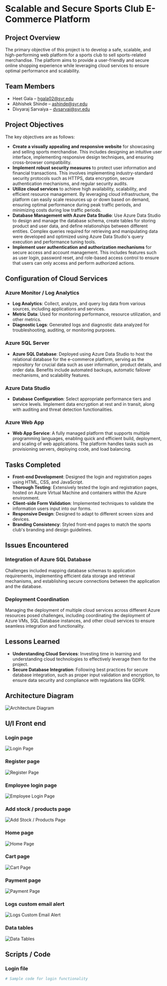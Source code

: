 # Scalable and Secure Sports Club E-Commerce Platform

## Project Overview

The primary objective of this project is to develop a safe, scalable, and high-performing web platform for a sports club to sell sports-related merchandise. The platform aims to provide a user-friendly and secure online shopping experience while leveraging cloud services to ensure optimal performance and scalability.

## Team Members

- Heet Gala – hgala02@syr.edu
- Abhishek Shinde – ashinde@syr.edu
- Divyaraj Sarvaiya – dvsarvai@syr.edu

## Project Objectives

The key objectives are as follows:

- **Create a visually appealing and responsive website** for showcasing and selling sports merchandise. This includes designing an intuitive user interface, implementing responsive design techniques, and ensuring cross-browser compatibility.
- **Implement robust security measures** to protect user information and financial transactions. This involves implementing industry-standard security protocols such as HTTPS, data encryption, secure authentication mechanisms, and regular security audits.
- **Utilize cloud services** to achieve high availability, scalability, and efficient resource management. By leveraging cloud infrastructure, the platform can easily scale resources up or down based on demand, ensuring optimal performance during peak traffic periods, and minimizing costs during low traffic periods.
- **Database Management with Azure Data Studio**: Use Azure Data Studio to design and manage the database schema, create tables for storing product and user data, and define relationships between different entities. Complex queries required for retrieving and manipulating data were developed and optimized using Azure Data Studio's query execution and performance tuning tools.
- **Implement user authentication and authorization mechanisms** for secure access and account management. This includes features such as user login, password reset, and role-based access control to ensure that users can only access and perform authorized actions.

## Configuration of Cloud Services

### Azure Monitor / Log Analytics
- **Log Analytics**: Collect, analyze, and query log data from various sources, including applications and services.
- **Metric Data**: Used for monitoring performance, resource utilization, and other metrics.
- **Diagnostic Logs**: Generated logs and diagnostic data analyzed for troubleshooting, auditing, or monitoring purposes.

### Azure SQL Server
- **Azure SQL Database**: Deployed using Azure Data Studio to host the relational database for the e-commerce platform, serving as the repository for crucial data such as user information, product details, and order data. Benefits include automated backups, automatic failover mechanisms, and scalability features.

### Azure Data Studio
- **Database Configuration**: Select appropriate performance tiers and service levels. Implement data encryption at rest and in transit, along with auditing and threat detection functionalities.

### Azure Web App
- **Web App Service**: A fully managed platform that supports multiple programming languages, enabling quick and efficient build, deployment, and scaling of web applications. The platform handles tasks such as provisioning servers, deploying code, and load balancing.

## Tasks Completed

- **Front-end Development**: Designed the login and registration pages using HTML, CSS, and JavaScript.
- **Thorough Testing**: Extensively tested the login and registration pages, hosted on Azure Virtual Machine and containers within the Azure environment.
- **Client-side Form Validation**: Implemented techniques to validate the information users input into our forms.
- **Responsive Design**: Designed to adapt to different screen sizes and devices.
- **Branding Consistency**: Styled front-end pages to match the sports club's branding and design guidelines.

## Issues Encountered

### Integration of Azure SQL Database
Challenges included mapping database schemas to application requirements, implementing efficient data storage and retrieval mechanisms, and establishing secure connections between the application and the database.

### Deployment Coordination
Managing the deployment of multiple cloud services across different Azure resources posed challenges, including coordinating the deployment of Azure VMs, SQL Database instances, and other cloud services to ensure seamless integration and functionality.

## Lessons Learned

- **Understanding Cloud Services**: Investing time in learning and understanding cloud technologies to effectively leverage them for the project.
- **Secure Database Integration**: Following best practices for secure database integration, such as proper input validation and encryption, to ensure data security and compliance with regulations like GDPR.

## Architecture Diagram

![Architecture Diagram](path-to-architecture-diagram)

## U/I Front end

### Login page
![Login Page](path-to-login-page-image)

### Register page
![Register Page](path-to-register-page-image)

### Employee login page
![Employee Login Page](path-to-employee-login-page-image)

### Add stock / products page
![Add Stock / Products Page](path-to-add-stock-products-page-image)

### Home page
![Home Page](path-to-home-page-image)

### Cart page
![Cart Page](path-to-cart-page-image)

### Payment page
![Payment Page](path-to-payment-page-image)

### Logs custom email alert
![Logs Custom Email Alert](path-to-logs-custom-email-alert-image)

### Data tables
![Data Tables](path-to-data-tables-image)

## Scripts / Code

### Login file
```python
# Sample code for login functionality
